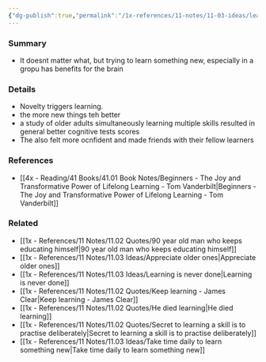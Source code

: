 ```yaml
---
{"dg-publish":true,"permalink":"/1x-references/11-notes/11-03-ideas/learning-something-new-is-good-for-your-brain/","title":"Learning something new is good for your brain","dgShowBacklinks":false}
---
```



### Summary
- It doesnt matter what, but trying to learn something new, especially in a gropu has benefits for the brain

### Details
- Novelty triggers learning. 
- the more new things teh better
- a study of older adults simultaneously learning multiple skills resulted in general better cognitive tests scores
- The also felt more ocnfident and made friends with their fellow learners

### References
- [[4x - Reading/41 Books/41.01 Book Notes/Beginners - The Joy and Transformative Power of Lifelong Learning - Tom Vanderbilt\|Beginners - The Joy and Transformative Power of Lifelong Learning - Tom Vanderbilt]]

### Related
- [[1x - References/11 Notes/11.02 Quotes/90 year old man who keeps educating himself\|90 year old man who keeps educating himself]]
- [[1x - References/11 Notes/11.03 Ideas/Appreciate older ones\|Appreciate older ones]]
- [[1x - References/11 Notes/11.03 Ideas/Learning is never done\|Learning is never done]]
- [[1x - References/11 Notes/11.02 Quotes/Keep learning - James Clear\|Keep learning - James Clear]]
- [[1x - References/11 Notes/11.02 Quotes/He died learning\|He died learning]]
- [[1x - References/11 Notes/11.02 Quotes/Secret to learning a skill is to practise deliberately\|Secret to learning a skill is to practise deliberately]]
- [[1x - References/11 Notes/11.03 Ideas/Take time daily to learn something new\|Take time daily to learn something new]]